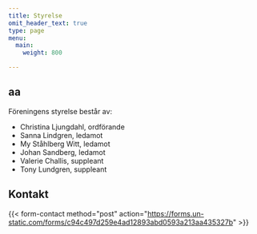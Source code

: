 ```yaml
---
title: Styrelse
omit_header_text: true
type: page
menu:
  main:
    weight: 800

---
```


## aa 

Föreningens styrelse består av:

- Christina Ljungdahl, ordförande
- Sanna Lindgren, ledamot
- My Ståhlberg Witt, ledamot
- Johan Sandberg, ledamot
- Valerie Challis, suppleant
- Tony Lundgren, suppleant


## Kontakt

{{< form-contact method="post" action="https://forms.un-static.com/forms/c94c497d259e4ad12893abd0593a213aa435327b"  >}}

